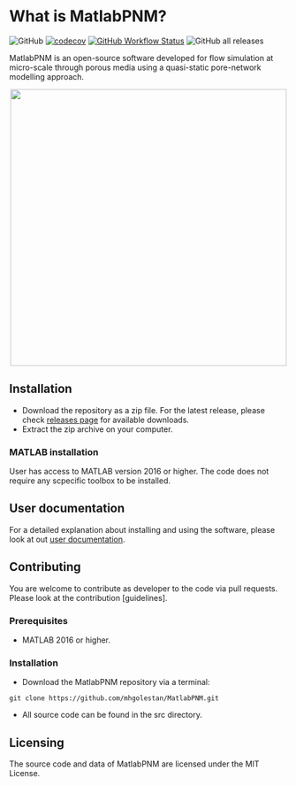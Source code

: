 
# What is MatlabPNM?

![GitHub](https://img.shields.io/github/license/leilahashemi/MatlabPNM)
[![codecov](https://codecov.io/gh/leilahashemi/MatlabPNM/branch/master/graph/badge.svg?token=68C8WTS8OW)](https://codecov.io/gh/leilahashemi/MatlabPNM)
[![GitHub Workflow Status](https://img.shields.io/github/actions/workflow/status/leilahashemi/MatlabPNM/documentation.yaml)](https://leilahashemi.github.io/MatlabPNM/)
![GitHub all releases](https://img.shields.io/github/downloads/leilahashemi/MatlabPNM/total)

MatlabPNM is an open-source software developed for flow simulation at micro-scale through porous media using a quasi-static pore-network modelling approach. 
<p align="center">
  <img src="./results/PNM.gif" width="500"/>
</p>
<!-- 
## Quasi-static package graph
<p align="center">
  <img src="./results/quasi.png" width="700"/>
</p>

## Quasi-static drainage flowchart
<p align="center">
  <img src="./results/drain.png" width="600"/>
</p>

## Quasi-static imbibition flowchart
<p align="center">
  <img src="./results/imb.png" width="800"/>
</p> -->

## Installation
* Download the repository as a zip file. For the latest release, please check [releases page](https://github.com/mhgolestan/MatlabPNM/releases/) for available downloads.
* Extract the zip archive on your computer.

### MATLAB installation
User has access to MATLAB version 2016 or higher. The code does not require any scpecific toolbox to be installed.

## User documentation
For a detailed explanation about installing and using the software, please look at out [user documentation](https://github.com/mhgolestan/MatlabPNM/blob/master/doc/User_Manual.md).
 
## Contributing
You are welcome to contribute as developer to the code via pull requests. Please look at the contribution [guidelines].

### Prerequisites
* MATLAB 2016 or higher.

### Installation
* Download the MatlabPNM repository via a terminal:
```
git clone https://github.com/mhgolestan/MatlabPNM.git
```
* All source code can be found in the src directory.

## Licensing
The source code and data of MatlabPNM are licensed under the MIT License. 
